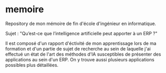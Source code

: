 # memoire

Repository de mon mémoire de fin d'école d'ingénieur en informatique.

Sujet : "Qu’est-ce que l’intelligence artificielle peut apporter à un ERP ?"

Il est composé d'un rapport d'éctivité de mon apprentissage lors de ma formation et d'un partie de sujet de recherche au sein de laquelle j'ai effectué un état de l'art des méthodes d'IA susceptibles de présenter des applications au sein d'un ERP.
On y trouve aussi plusieurs applications possibles plus détaillées.
